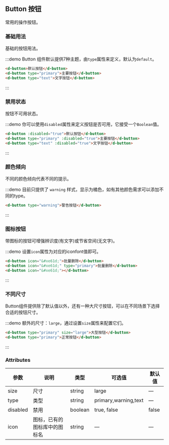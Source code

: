 ## Button 按钮

常用的操作按钮。

### 基础用法

基础的按钮用法。

:::demo Button 组件默认提供7种主题，由`type`属性来定义，默认为`default`。

```html
<d-button>默认按钮</d-button>
<d-button type="primary">主要按钮</d-button>
<d-button type="text">文字按钮</d-button>
```
:::

### 禁用状态

按钮不可用状态。

:::demo 你可以使用`disabled`属性来定义按钮是否可用，它接受一个`Boolean`值。

```html
<d-button :disabled="true">默认按钮</d-button>
<d-button type="primary" :disabled="true">主要按钮</d-button>
<d-button type="text" :disabled="true">文字按钮</d-button>
```
:::

### 颜色倾向

不同的颜色倾向代表不同的提示。

:::demo 目前只提供了 `warning` 样式，显示为橘色，如有其他颜色需求可以添加不同的type。
```html
<d-button type="warning">警告按钮</d-button>
```
:::

### 图标按钮

带图标的按钮可增强辨识度(有文字)或节省空间(无文字)。

:::demo 设置`icon`属性为对应的iconfont值即可。

```html
<d-button icon="&#xe61d;">批量删除</d-button>
<d-button icon="&#xe61d;" type="primary">批量删除</d-button>
<d-button icon="&#xe61d;"></d-button>
```
:::

### 不同尺寸

Button组件提供除了默认值以外，还有一种大尺寸按钮，可以在不同场景下选择合适的按钮尺寸。

:::demo 额外的尺寸：`large`，通过设置`size`属性来配置它们。

```html
<d-button type="primary" size="large">大型按钮</d-button>
<d-button type="primary">正常按钮</d-button>
```
:::

### Attributes
| 参数      | 说明    | 类型      | 可选值       | 默认值   |
|---------- |-------- |---------- |-------------  |-------- |
| size     | 尺寸   | string  |   large            |    —     |
| type     | 类型   | string    |   primary,warning,text |     —    |
| disabled  | 禁用    | boolean   | true, false   | false   |
| icon  | 图标，已有的图标库中的图标名 | string   |  —  |  —  |

